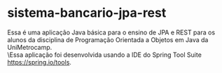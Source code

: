 # sistema-bancario-jpa-rest
Essa é uma aplicação Java básica para o ensino de JPA e REST para os alunos da disciplina de Programação Orientada a Objetos em Java da UniMetrocamp.\
\Essa aplicação foi desenvolvida usando a IDE do Spring Tool Suite https://spring.io/tools.
